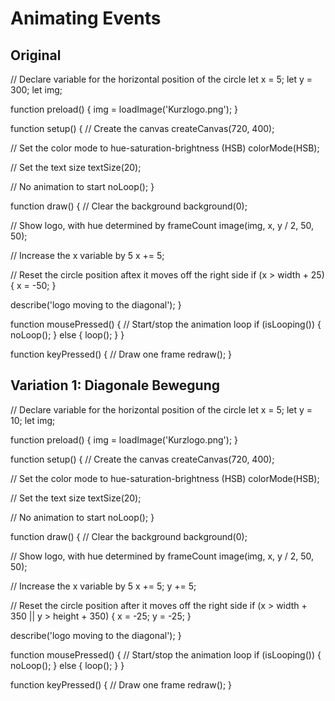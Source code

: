 # Animating Events 

## Original 
// Declare variable for the horizontal position of the circle
let x = 5;
let y = 300;
let img;

function preload() {
  img = loadImage('Kurzlogo.png');
}

function setup() {
  // Create the canvas
  createCanvas(720, 400);

  // Set the color mode to hue-saturation-brightness (HSB)
  colorMode(HSB);

  // Set the text size
  textSize(20);

  // No animation to start
  noLoop();
}

function draw() {
  // Clear the background
  background(0);

  // Show logo, with hue determined by frameCount
  image(img, x, y / 2, 50, 50);

  // Increase the x variable by 5
  x += 5;


  // Reset the circle position aftex it moves off the right side
  if (x > width + 25) {
    x = -50;
  }

  describe('logo moving to the diagonal');
}

function mousePressed() {
  // Start/stop the animation loop
  if (isLooping()) {
    noLoop();
  } else {
    loop();
  }
}

function keyPressed() {
  // Draw one frame
  redraw();
}
## Variation 1: Diagonale Bewegung

// Declare variable for the horizontal position of the circle
let x = 5;
let y = 10;
let img;

function preload() {
  img = loadImage('Kurzlogo.png');
}

function setup() {
  // Create the canvas
  createCanvas(720, 400);

  // Set the color mode to hue-saturation-brightness (HSB)
  colorMode(HSB);

  // Set the text size
  textSize(20);

  // No animation to start
  noLoop();
}

function draw() {
  // Clear the background
  background(0);

  // Show logo, with hue determined by frameCount
  image(img, x, y / 2, 50, 50);

  // Increase the x variable by 5
  x += 5;
  y += 5;

  // Reset the circle position after it moves off the right side
  if (x > width + 350 || y > height + 350) {
    x = -25;
    y = -25;
  }

  describe('logo moving to the diagonal');
}

function mousePressed() {
  // Start/stop the animation loop
  if (isLooping()) {
    noLoop();
  } else {
    loop();
  }
}

function keyPressed() {
  // Draw one frame
  redraw();
}
